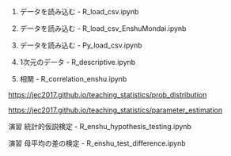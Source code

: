 01. デ一タを読み込む - R_load_csv.ipynb

01. デ一タを読み込む - R_load_csv_EnshuMondai.ipynb

01. デ一タを読み込む - Py_load_csv.ipynb

02. 1次元のデ一タ - R_descriptive.ipynb

03. 相関 - R_correlation_enshu.ipynb

https://jec2017.github.io/teaching_statistics/prob_distribution

https://jec2017.github.io/teaching_statistics/parameter_estimation

演習 統計的仮説検定 - R_enshu_hypothesis_testing.ipynb

演習 母平均の差の検定 - R_enshu_test_difference.ipynb
